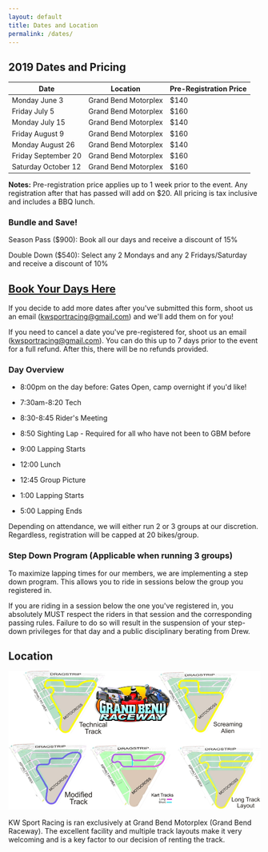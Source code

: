 ```yaml
---
layout: default
title: Dates and Location
permalink: /dates/
---
```


## 2019 Dates and Pricing

| Date | Location | Pre-Registration Price |
| -- | -- | -- |
| Monday June 3 | Grand Bend Motorplex | $140 |
| Friday July 5 | Grand Bend Motorplex | $160 | 
| Monday July 15 | Grand Bend Motorplex | $140 |
| Friday August 9 | Grand Bend Motorplex | $160 |
| Monday August 26 | Grand Bend Motorplex | $140 | 
| Friday September 20 | Grand Bend Motorplex | $160 |
| Saturday October 12 | Grand Bend Motorplex | $160 |

**Notes:** Pre-registration price applies up to 1 week prior to the event. Any registration after that has passed will add on $20. All pricing is tax inclusive and includes a BBQ lunch.

### Bundle and Save!

Season Pass ($900): Book all our days and receive a discount of 15%

Double Down ($540): Select any 2 Mondays and any 2 Fridays/Saturday and receive a discount of 10%

## **[Book Your Days Here](https://kwsportracing.ca/book/)**


If you decide to add more dates after you've submitted this form, shoot us an email (kwsportracing@gmail.com)  and we'll add them on for you!

If you need to cancel a date you've pre-registered for, shoot us an email (kwsportracing@gmail.com). You can do this up to 7 days prior to the event for a full refund. After this, there will be no refunds provided.

### Day Overview

- 8:00pm on the day before: Gates Open, camp overnight if you'd like!

- 7:30am-8:20 Tech

- 8:30-8:45 Rider's Meeting

- 8:50 Sighting Lap - Required for all who have not been to GBM before

- 9:00 Lapping Starts

- 12:00 Lunch

- 12:45 Group Picture

- 1:00 Lapping Starts

- 5:00 Lapping Ends

Depending on attendance, we will either run 2 or 3 groups at our discretion. Regardless, registration will be capped at 20 bikes/group.

### Step Down Program (Applicable when running 3 groups)

To maximize lapping times for our members, we are implementing a step down program. This allows you to ride in sessions below the group you registered in.

If you are riding in a session below the one you've registered in, you absolutely MUST respect the riders in that session and the corresponding passing rules. Failure to do so will result in the suspension of your step-down privileges for that day and a public disciplinary berating from Drew.


## Location

![gb](/img/raceway.jpg)

KW Sport Racing is ran exclusively at Grand Bend Motorplex (Grand Bend Raceway). The excellent facility and multiple track layouts make it very welcoming and is a key factor to our decision of renting the track.

